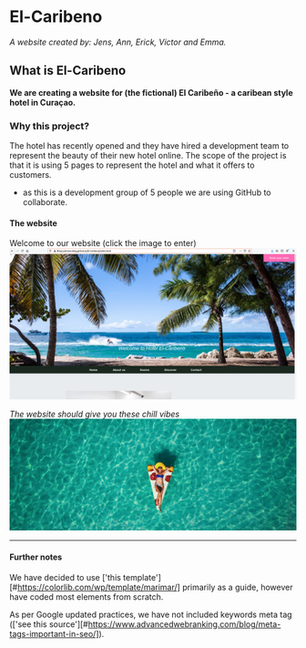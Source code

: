 # El-Caribeno

_A website created by: Jens, Ann, Erick, Victor and Emma._

## What is El-Caribeno
**We are creating a website for (the fictional) El Caribeño  - a caribean style hotel in Curaçao.**

### Why this project?
The hotel has recently opened and they have hired a development team to represent the beauty of their new hotel online. The scope of the project is that it is using 5 pages to represent the hotel and what it offers to customers.
* as this is a development group of 5 people we are using GitHub to collaborate.

#### The website

Welcome to our website (click the image to enter)
[![The El Caribeño homepage!](/img/HomepageScreenshot.png "El Caribeño homepage")](https://emma-belg.github.io/El-Caribeno/index.html)


_The website should give you these chill vibes_
![The El Caribeño homepage!](/img/Header/Header4.jpg "Chill vibes")


---

#### Further notes

We have decided to use ['this template'][#https://colorlib.com/wp/template/marimar/] primarily as a guide, however have coded most elements from scratch.


As per Google updated practices, we have not included keywords meta tag (['see this source'][#https://www.advancedwebranking.com/blog/meta-tags-important-in-seo/]).
